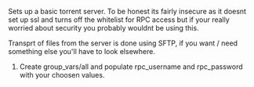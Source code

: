 Sets up a basic torrent server.
To be honest its fairly insecure as it doesnt set up ssl and turns off the
whitelist for RPC access but if your really worried about security you probably
wouldnt be using this.

Transprt of files from the server is done using SFTP, if you want / need
something else you'll have to look elsewhere.

1. Create group_vars/all and populate rpc_username and rpc_password with your
   choosen values.
